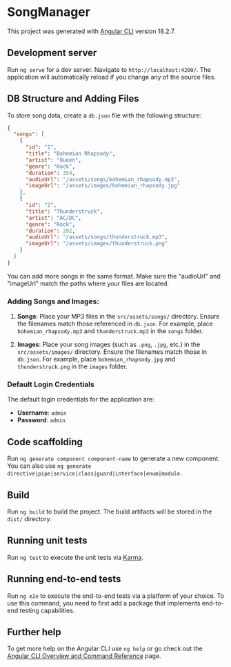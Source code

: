 # SongManager

This project was generated with [Angular CLI](https://github.com/angular/angular-cli) version 18.2.7.

## Development server

Run `ng serve` for a dev server. Navigate to `http://localhost:4200/`. The application will automatically reload if you change any of the source files.

## DB Structure and Adding Files
To store song data, create a `db.json` file with the following structure:

```json
{
  "songs": [
    {
      "id": "1",
      "title": "Bohemian Rhapsody",
      "artist": "Queen",
      "genre": "Rock",
      "duration": 354,
      "audioUrl": "/assets/songs/bohemian_rhapsody.mp3",
      "imageUrl": "/assets/images/bohemian_rhapsody.jpg"
    },
    {
      "id": "2",
      "title": "Thunderstruck",
      "artist": "AC/DC",
      "genre": "Rock",
      "duration": 292,
      "audioUrl": "/assets/songs/thunderstruck.mp3",
      "imageUrl": "/assets/images/thunderstruck.png"
    }
  ]
}
```
You can add more songs in the same format. Make sure the "audioUrl" and "imageUrl" match the paths where your files are located.

### Adding Songs and Images:
1. **Songs**: Place your MP3 files in the `src/assets/songs/` directory. Ensure the filenames match those referenced in `db.json`. For example, place `bohemian_rhapsody.mp3` and `thunderstruck.mp3` in the `songs` folder.

2. **Images**: Place your song images (such as `.png`, `.jpg`, etc.) in the `src/assets/images/` directory. Ensure the filenames match those in `db.json`. For example, place `bohemian_rhapsody.jpg` and `thunderstruck.png` in the `images` folder.

### Default Login Credentials
The default login credentials for the application are:
- **Username**: `admin`
- **Password**: `admin`

## Code scaffolding

Run `ng generate component component-name` to generate a new component. You can also use `ng generate directive|pipe|service|class|guard|interface|enum|module`.

## Build

Run `ng build` to build the project. The build artifacts will be stored in the `dist/` directory.

## Running unit tests

Run `ng test` to execute the unit tests via [Karma](https://karma-runner.github.io).

## Running end-to-end tests

Run `ng e2e` to execute the end-to-end tests via a platform of your choice. To use this command, you need to first add a package that implements end-to-end testing capabilities.

## Further help

To get more help on the Angular CLI use `ng help` or go check out the [Angular CLI Overview and Command Reference](https://angular.dev/tools/cli) page.
